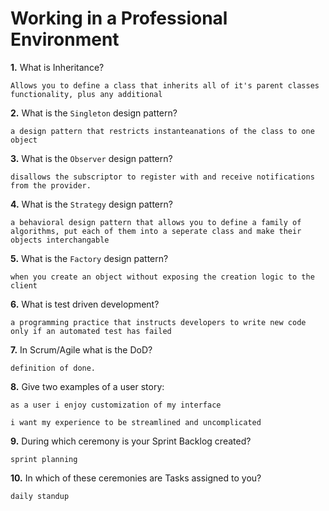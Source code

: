 # Working in a Professional Environment

**1.** What is Inheritance?
<!-- enter you answer in the space below -->
```
Allows you to define a class that inherits all of it's parent classes functionality, plus any additional 
```
**2.** What is the `Singleton` design pattern?
<!-- enter you answer in the space below -->
```
a design pattern that restricts instanteanations of the class to one object
```
**3.** What is the `Observer` design pattern?
<!-- enter you answer in the space below -->
```
disallows the subscriptor to register with and receive notifications from the provider. 
```
**4.** What is the `Strategy` design pattern?
<!-- enter you answer in the space below -->
```
a behavioral design pattern that allows you to define a family of algorithms, put each of them into a seperate class and make their objects interchangable
```
**5.** What is the `Factory` design pattern?
<!-- enter you answer in the space below -->
```
when you create an object without exposing the creation logic to the client
```
**6.** What is test driven development?
<!-- enter you answer in the space below -->
```
a programming practice that instructs developers to write new code only if an automated test has failed
```
**7.** In Scrum/Agile what is the DoD?
<!-- enter you answer in the space below -->
```
definition of done. 
```
**8.** Give two examples of a user story:
<!-- enter you answer in the space below -->
```
as a user i enjoy customization of my interface

i want my experience to be streamlined and uncomplicated
```
**9.** During which ceremony is your Sprint Backlog created?
<!-- enter you answer in the space below -->
```
sprint planning
```
**10.** In which of these ceremonies are Tasks assigned to you?
<!-- enter you answer in the space below -->
```
daily standup
```